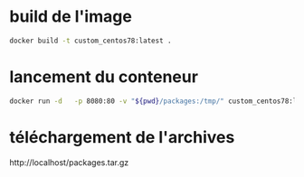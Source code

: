 
# build de l'image
```bash
docker build -t custom_centos78:latest .
```


# lancement du conteneur
```bash
docker run -d   -p 8080:80 -v "${pwd}/packages:/tmp/" custom_centos78:latest
```

# téléchargement de l'archives

http://localhost/packages.tar.gz
